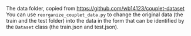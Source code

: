The data folder,
copied from https://github.com/wb14123/couplet-dataset
You can use `reorganize_couplet_data.py` to change the original data (the train and the test folder) into the data in the form that can be identified by the `Dataset` class (the train.json and test.json).
